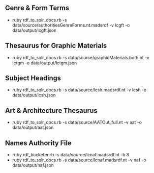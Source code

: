 ## Genre & Form Terms
* ruby rdf_to_solr_docs.rb -s data/source/authoritiesGenreForms.nt.madsrdf -v lcgft -o data/output/lcgft.json

## Thesaurus for Graphic Materials
* ruby rdf_to_solr_docs.rb -s data/source/graphicMaterials.both.nt -v lctgm -o data/output/lctgm.json

## Subject Headings
* ruby rdf_to_solr_docs.rb -s data/source/lcsh.madsrdf.nt -v lcsh -o data/output/lcsh.json

## Art & Architecture Thesaurus
* ruby rdf_to_solr_docs.rb -s data/source/AATOut_full.nt -v aat -o data/output/aat.json

## Names Authority File
* ruby rdf_bucketer.rb -s data/source/lcnaf.madsrdf.nt -b 8
* ruby rdf_to_solr_docs.rb -s data/source/lcnaf.madsrdf.nt -v naf -o data/output/naf.json
 